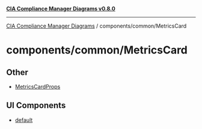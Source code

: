 [**CIA Compliance Manager Diagrams v0.8.0**](../../../README.md)

***

[CIA Compliance Manager Diagrams](../../../modules.md) / components/common/MetricsCard

# components/common/MetricsCard

## Other

- [MetricsCardProps](interfaces/MetricsCardProps.md)

## UI Components

- [default](functions/default.md)
